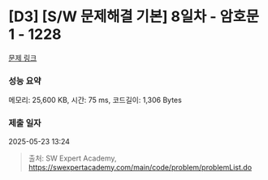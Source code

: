 # [D3] [S/W 문제해결 기본] 8일차 - 암호문1 - 1228 

[문제 링크](https://swexpertacademy.com/main/code/problem/problemDetail.do?contestProbId=AV14w-rKAHACFAYD) 

### 성능 요약

메모리: 25,600 KB, 시간: 75 ms, 코드길이: 1,306 Bytes

### 제출 일자

2025-05-23 13:24



> 출처: SW Expert Academy, https://swexpertacademy.com/main/code/problem/problemList.do